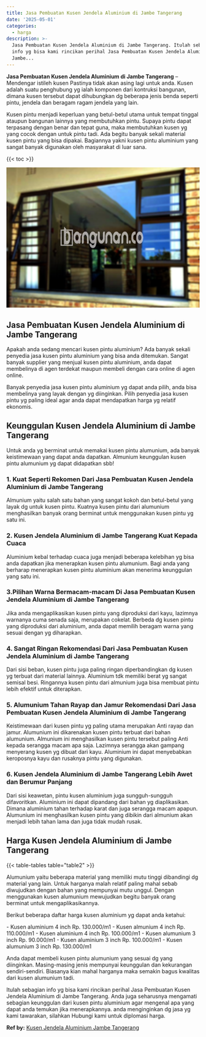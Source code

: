 ```yaml
---
title: Jasa Pembuatan Kusen Jendela Aluminium di Jambe Tangerang
date: '2025-05-01'
categories:
  - harga
description: >-
  Jasa Pembuatan Kusen Jendela Aluminium di Jambe Tangerang. Itulah sebagian
  info yg bisa kami rincikan perihal Jasa Pembuatan Kusen Jendela Aluminium di
  Jambe...
---
```


**Jasa Pembuatan Kusen Jendela Aluminium di Jambe Tangerang** – Mendengar istileh kusen Pastinya tidak akan asing lagi untuk anda. Kusen adalah suatu penghubung yg ialah komponen dari kontruksi bangunan, dimana kusen tersebut dapat dihubungkan dg beberapa jenis benda seperti pintu, jendela dan beragam ragam jendela yang lain.

Kusen pintu menjadi keperluan yang betul-betul utama untuk tempat tinggal ataupun bangunan lainnya yang membutuhkan pintu. Supaya pintu dapat terpasang dengan benar dan tepat guna, maka membutuhkan kusen yg yang cocok dengan untuk pintu tadi. Ada begitu banyak sekali material kusen pintu yang bisa dipakai. Bagiannya yakni kusen pintu aluminium yang sangat banyak digunakan oleh masyarakat di luar sana.

{{< toc >}}

![Jasa Pembuatan Kusen Jendela Aluminium di Jambe Tangerang](/images/harga-kusen-jendela-alumunium-11.png)

## Jasa Pembuatan Kusen Jendela Aluminium di Jambe Tangerang

Apakah anda sedang mencari kusen pintu aluminium? Ada banyak sekali penyedia jasa kusen pintu aluminium yang bisa anda ditemukan. Sangat banyak supplier yang menjual kusen pintu aluminium, anda dapat membelinya di agen terdekat maupun membeli dengan cara online di agen online.

Banyak penyedia jasa kusen pintu aluminium yg dapat anda pilih, anda bisa membelinya yang layak dengan yg diinginkan. Pilih penyedia jasa kusen pintu yg paling ideal agar anda dapat mendapatkan harga yg relatif ekonomis.

## Keunggulan Kusen Jendela Aluminium di Jambe Tangerang

Untuk anda yg berminat untuk memakai kusen pintu alumunium, ada banyak keistimewaan yang dapat anda dapatkan. Almunium keunggulan kusen pintu alumunium yg dapat didapatkan sbb!

### 1\. Kuat Seperti Rekomen Dari Jasa Pembuatan Kusen Jendela Aluminium di Jambe Tangerang

Almunium yaitu salah satu bahan yang sangat kokoh dan betul-betul yang layak dg untuk kusen pintu. Kuatnya kusen pintu dari alumunium menghasilkan banyak orang berminat untuk menggunakan kusen pintu yg satu ini.

### 2\. Kusen Jendela Aluminium di Jambe Tangerang Kuat Kepada Cuaca

Aluminium kebal terhadap cuaca juga menjadi beberapa kelebihan yg bisa anda dapatkan jika menerapkan kusen pintu alumunium. Bagi anda yang berharap menerapkan kusen pintu aluminium akan menerima keunggulan yang satu ini.

### 3.Pilihan Warna Bermacam-macam Di Jasa Pembuatan Kusen Jendela Aluminium di Jambe Tangerang

Jika anda mengaplikasikan kusen pintu yang diproduksi dari kayu, lazimnya warnanya cuma senada saja, merupakan cokelat. Berbeda dg kusen pintu yang diproduksi dari aluminium, anda dapat memilih beragam warna yang sesuai dengan yg diharapkan.

### 4\. Sangat Ringan Rekomendasi Dari Jasa Pembuatan Kusen Jendela Aluminium di Jambe Tangerang

Dari sisi beban, kusen pintu juga paling ringan diperbandingkan dg kusen yg terbuat dari material lainnya. Aluminium tdk memiliki berat yg sangat semisal besi. Ringannya kusen pintu dari almunium juga bisa membuat pintu lebih efektif untuk diterapkan.

### 5\. Alumunium Tahan Rayap dan Jamur Rekomendasi Dari Jasa Pembuatan Kusen Jendela Aluminium di Jambe Tangerang

Keistimewaan dari kusen pintu yg paling utama merupakan Anti rayap dan jamur. Alumunium ini dikarenakan kusen pintu terbuat dari bahan alumunium. Almunium ini menghasilkan kusen pintu tersebut paling Anti kepada serangga macam apa saja. Lazimnya serangga akan gampang menyerang kusen yg dibuat dari kayu. Aluminium ini dapat menyebabkan keroposnya kayu dan rusaknya pintu yang digunakan.

### 6\. Kusen Jendela Aluminium di Jambe Tangerang Lebih Awet dan Berumur Panjang

Dari sisi keawetan, pintu kusen aluminium juga sungguh-sungguh difavoritkan. Aluminium ini dapat dipandang dari bahan yg diaplikasikan. Dimana aluminium tahan terhadap karat dan juga serangga macam apapun. Alumunium ini menghasilkan kusen pintu yang dibikin dari almunium akan menjadi lebih tahan lama dan juga tidak mudah rusak.

## Harga Kusen Jendela Aluminium di Jambe Tangerang

{{< table-tables table="table2" >}}

Alumunium yaitu beberapa material yang memiliki mutu tinggi dibandingi dg material yang lain. Untuk harganya malah relatif paling mahal sebab diwujudkan dengan bahan yang mempunyai mutu unggul. Dengan menggunakan kusen alumunium mewujudkan begitu banyak orang berminat untuk mengaplikasikannya.

Berikut beberapa daftar harga kusen aluminium yg dapat anda ketahui:

\- Kusen aluminium 4 inch Rp. 130.000/m1 - Kusen almunium 4 inch Rp. 110.000/m1 - Kusen aluminium 4 inch Rp. 100.000/m1 - Kusen alumunium 3 inch Rp. 90.000/m1 - Kusen aluminium 3 inch Rp. 100.000/m1 - Kusen alumunium 3 inch Rp. 130.000/m1

Anda dapat membeli kusen pintu alumunium yang sesuai dg yang diinginkan. Masing-masing jenis mempunyai keunggulan dan kekurangan sendiri-sendiri. Biasanya kian mahal harganya maka semakin bagus kwalitas dari kusen alumunium tadi.

Itulah sebagian info yg bisa kami rincikan perihal Jasa Pembuatan Kusen Jendela Aluminium di Jambe Tangerang. Anda juga seharusnya mengamati sebagian keunggulan dari kusen pintu aluminium agar mengenal apa yang dapat anda temukan jika menerapkannya. anda menginginkan dg jasa yg kami tawarakan, silahkan Hubungi kami untuk diplomasi harga.

**Ref by:** [Kusen Jendela Aluminium Jambe Tangerang](https://id.wikipedia.org/wiki/Kusen)
